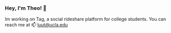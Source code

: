 ### Hey, I'm Theo! 👋

Im working on Tag, a social rideshare platform for college students. You can reach me at 📫 luut@ucla.edu
